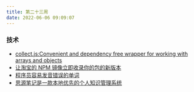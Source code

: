 ```yaml
---
title: 第二十三周
date: 2022-06-06 09:09:07
---
```


### 技术

- [collect.js:Convenient and dependency free wrapper for working with arrays and objects](https://github.com/ecrmnn/collect.js)
- [让淘宝的 NPM 镜像立即收录你的包的新版本](https://github.com/cssmagic/npm-mirror-sync)
- [程序员容易发音错误的单词](https://github.com/shimohq/chinese-programmer-wrong-pronunciation)
- [思源笔记是一款本地优先的个人知识管理系统](https://github.com/siyuan-note/siyuan)
